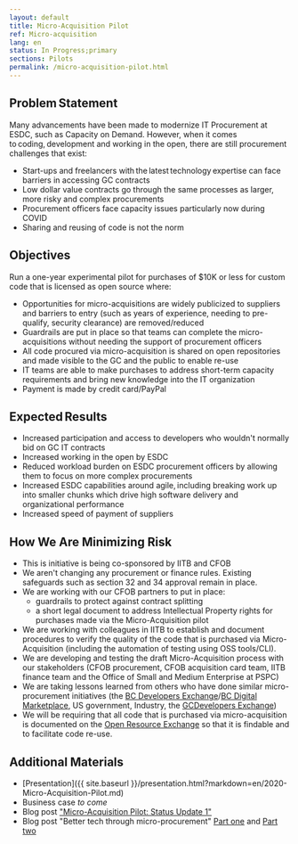 ```yaml
---
layout: default
title: Micro-Acquisition Pilot
ref: Micro-acquisition
lang: en
status: In Progress;primary
sections: Pilots
permalink: /micro-acquisition-pilot.html
---
```


## Problem Statement  

Many advancements have been made to modernize IT Procurement at ESDC, such as Capacity on Demand.
However, when it comes to coding, development and working in the open, there are still procurement challenges that exist:

- Start-ups and freelancers with the latest technology expertise can face barriers in accessing GC contracts
- Low dollar value contracts go through the same processes as larger, more risky and complex procurements
- Procurement officers face capacity issues particularly now during COVID
- Sharing and reusing of code is not the norm

## Objectives

Run a one-year experimental pilot for purchases of $10K or less for custom code that is licensed as open source where:

- Opportunities for micro-acquisitions are widely publicized to suppliers and barriers to entry (such as years of experience, needing to pre-qualify, security clearance) are removed/reduced
- Guardrails are put in place so that teams can complete the micro-acquisitions without needing the support of procurement officers
- All code procured via micro-acquisition is shared on open repositories and made visible to the GC and the public to enable re-use
- IT teams are able to make purchases to address short-term capacity requirements and bring new knowledge into the IT organization
- Payment is made by credit card/PayPal

## Expected Results  

- Increased participation and access to developers who wouldn't normally bid on GC IT contracts
- Increased working in the open by ESDC
- Reduced workload burden on ESDC procurement officers by allowing them to focus on more complex procurements
- Increased ESDC capabilities around agile, including breaking work up into smaller chunks which drive high software delivery and organizational performance
- Increased speed of payment of suppliers

## How We Are Minimizing Risk

- This is initiative is being co-sponsored by IITB and CFOB
- We aren't changing any procurement or finance rules. Existing safeguards such as section 32 and 34 approval remain in place.
- We are working with our CFOB partners to put in place:
  - guardrails to protect against contract splitting
  - a short legal document to address Intellectual Property rights for purchases made via the Micro-Acquisition pilot
- We are working with colleagues in IITB to establish and document procedures to verify the quality of the code that is purchased via Micro-Acquisition (including the automation of testing using OSS tools/CLI).
- We are developing and testing the draft Micro-Acquisition process with our stakeholders (CFOB procurement, CFOB acquisition card team, IITB finance team and the Office of Small and Medium Enterprise at PSPC)
- We are taking lessons learned from others who have done similar micro-procurement initiatives (the [BC Developers Exchange](https://bcdevexchange.org/)/[BC Digital Marketplace](https://digital.gov.bc.ca/marketplace), US government, Industry, the [GCDevelopers Exchange](https://github.com/canada-ca/devex))
- We will be requiring that all code that is purchased via micro-acquisition is documented on the [Open Resource Exchange](https://code.open.canada.ca/en/index.html) so that it is findable and to facilitate code re-use.

## Additional Materials  

- [Presentation]({{ site.baseurl }}/presentation.html?markdown=en/2020-Micro-Acquisition-Pilot.md)
- Business case *to come*
- Blog post ["Micro-Acquisition Pilot: Status Update 1"](https://sara-sabr.github.io/ITStrategy/2021/01/05/micro-acquisition-pilot-update1.html)
- Blog post "Better tech through micro-procurement" [Part one](2020/08/12/better-tech-through-microprocurement-p1.html) and [Part two](https://sara-sabr.github.io/ITStrategy/2020/12/18/better-tech-through-micro-procurementpt2.html)
